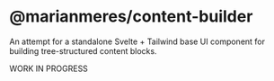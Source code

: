 # @marianmeres/content-builder

An attempt for a standalone Svelte + Tailwind base UI component for building
tree-structured content blocks.

WORK IN PROGRESS
